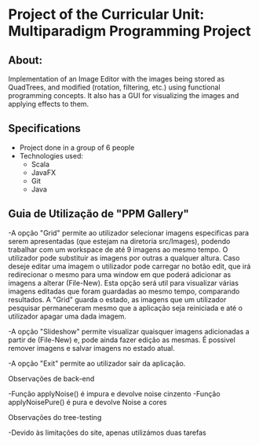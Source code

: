 # Project of the Curricular Unit: Multiparadigm Programming Project

## About:
Implementation of an Image Editor with the images being stored as QuadTrees, and modified (rotation, filtering, etc.) using functional programming concepts. It also has a GUI for visualizing the images and applying effects to them.

## Specifications
- Project done in a group of 6 people
- Technologies used:
  - Scala
  - JavaFX
  - Git
  - Java
  

## Guia de Utilização de "PPM Gallery"

-A opção "Grid" permite ao utilizador selecionar imagens especificas para serem apresentadas (que estejam na diretoria src/Images),
podendo trabalhar com um workspace de até 9 imagens ao mesmo tempo.
O utilizador pode substituir as imagens por outras a qualquer altura. Caso deseje editar uma imagem o utilizador 
pode carregar no botão edit, que irá redirecionar o mesmo para uma window em que poderá adicionar as imagens a alterar 
(File-New).
Esta opção será util para visualizar várias imagens editadas que foram guardadas ao mesmo tempo, comparando resultados.
A "Grid" guarda o estado, as imagens que um utilizador pesquisar permaneceram mesmo que a aplicação seja reiniciada e até
o utilizador apagar uma dada imagem.

-A opção "Slideshow" permite visualizar quaisquer imagens adicionadas a partir de (File-New) e, pode ainda fazer edição as 
mesmas. É possivel remover imagens e salvar imagens no estado atual.

-A opção "Exit" permite ao utilizador sair da aplicação.

Observações de back-end

-Função applyNoise() é impura e devolve noise cinzento
-Função applyNoisePure() é pura e devolve Noise a cores

Observações do tree-testing

-Devido às limitações do site, apenas utilizámos duas tarefas
